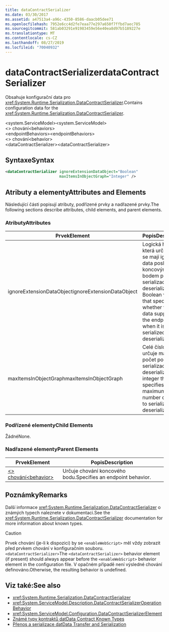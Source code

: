 ```yaml
---
title: dataContractSerializer
ms.date: 03/30/2017
ms.assetid: a47513a4-a96c-4350-8586-daacb05dee71
ms.openlocfilehash: 7952e6cc4d2fe7eaa77e297a650f7ffbd7aec785
ms.sourcegitcommit: 581ab03291e91983459e56e40ea8d97b5189227e
ms.translationtype: MT
ms.contentlocale: cs-CZ
ms.lasthandoff: 08/27/2019
ms.locfileid: "70040932"
---
```

# <a name="datacontractserializer"></a><span data-ttu-id="d3c93-102">dataContractSerializer</span><span class="sxs-lookup"><span data-stu-id="d3c93-102">dataContractSerializer</span></span>
<span data-ttu-id="d3c93-103">Obsahuje konfigurační data pro <xref:System.Runtime.Serialization.DataContractSerializer>.</span><span class="sxs-lookup"><span data-stu-id="d3c93-103">Contains configuration data for the <xref:System.Runtime.Serialization.DataContractSerializer>.</span></span>  
  
 <span data-ttu-id="d3c93-104">\<system.ServiceModel></span><span class="sxs-lookup"><span data-stu-id="d3c93-104">\<system.ServiceModel></span></span>  
<span data-ttu-id="d3c93-105">\<> chování</span><span class="sxs-lookup"><span data-stu-id="d3c93-105">\<behaviors></span></span>  
<span data-ttu-id="d3c93-106">\<endpointBehaviors></span><span class="sxs-lookup"><span data-stu-id="d3c93-106">\<endpointBehaviors></span></span>  
<span data-ttu-id="d3c93-107">\<> chování</span><span class="sxs-lookup"><span data-stu-id="d3c93-107">\<behavior></span></span>  
<span data-ttu-id="d3c93-108">\<dataContractSerializer></span><span class="sxs-lookup"><span data-stu-id="d3c93-108">\<dataContractSerializer></span></span>  
  
## <a name="syntax"></a><span data-ttu-id="d3c93-109">Syntaxe</span><span class="sxs-lookup"><span data-stu-id="d3c93-109">Syntax</span></span>  
  
```xml  
<dataContractSerializer ignoreExtensionDataObject="Boolean"
                        maxItemsInObjectGraph="Integer" />
```  
  
## <a name="attributes-and-elements"></a><span data-ttu-id="d3c93-110">Atributy a elementy</span><span class="sxs-lookup"><span data-stu-id="d3c93-110">Attributes and Elements</span></span>  
 <span data-ttu-id="d3c93-111">Následující části popisují atributy, podřízené prvky a nadřazené prvky.</span><span class="sxs-lookup"><span data-stu-id="d3c93-111">The following sections describe attributes, child elements, and parent elements.</span></span>  
  
### <a name="attributes"></a><span data-ttu-id="d3c93-112">Atributy</span><span class="sxs-lookup"><span data-stu-id="d3c93-112">Attributes</span></span>  
  
|<span data-ttu-id="d3c93-113">Prvek</span><span class="sxs-lookup"><span data-stu-id="d3c93-113">Element</span></span>|<span data-ttu-id="d3c93-114">Popis</span><span class="sxs-lookup"><span data-stu-id="d3c93-114">Description</span></span>|  
|-------------|-----------------|  
|<span data-ttu-id="d3c93-115">ignoreExtensionDataObject</span><span class="sxs-lookup"><span data-stu-id="d3c93-115">ignoreExtensionDataObject</span></span>|<span data-ttu-id="d3c93-116">Logická hodnota, která určuje, zda se mají ignorovat data poskytnutá koncovým bodem při jeho serializaci nebo deserializaci.</span><span class="sxs-lookup"><span data-stu-id="d3c93-116">A Boolean value that specifies whether to ignore data supplied by the endpoint, when it is being serialized or deserialized.</span></span>|  
|<span data-ttu-id="d3c93-117">maxItemsInObjectGraph</span><span class="sxs-lookup"><span data-stu-id="d3c93-117">maxItemsInObjectGraph</span></span>|<span data-ttu-id="d3c93-118">Celé číslo, které určuje maximální počet položek k serializaci nebo deserializaci.</span><span class="sxs-lookup"><span data-stu-id="d3c93-118">An integer that specifies the maximum number of items to serialize or deserialize.</span></span>|  
  
### <a name="child-elements"></a><span data-ttu-id="d3c93-119">Podřízené elementy</span><span class="sxs-lookup"><span data-stu-id="d3c93-119">Child Elements</span></span>  
 <span data-ttu-id="d3c93-120">Žádné</span><span class="sxs-lookup"><span data-stu-id="d3c93-120">None.</span></span>  
  
### <a name="parent-elements"></a><span data-ttu-id="d3c93-121">Nadřazené elementy</span><span class="sxs-lookup"><span data-stu-id="d3c93-121">Parent Elements</span></span>  
  
|<span data-ttu-id="d3c93-122">Prvek</span><span class="sxs-lookup"><span data-stu-id="d3c93-122">Element</span></span>|<span data-ttu-id="d3c93-123">Popis</span><span class="sxs-lookup"><span data-stu-id="d3c93-123">Description</span></span>|  
|-------------|-----------------|  
|[<span data-ttu-id="d3c93-124">\<> chování</span><span class="sxs-lookup"><span data-stu-id="d3c93-124">\<behavior></span></span>](behavior-of-endpointbehaviors.md)|<span data-ttu-id="d3c93-125">Určuje chování koncového bodu.</span><span class="sxs-lookup"><span data-stu-id="d3c93-125">Specifies an endpoint behavior.</span></span>|  
  
## <a name="remarks"></a><span data-ttu-id="d3c93-126">Poznámky</span><span class="sxs-lookup"><span data-stu-id="d3c93-126">Remarks</span></span>  
 <span data-ttu-id="d3c93-127">Další informace <xref:System.Runtime.Serialization.DataContractSerializer> o známých typech naleznete v dokumentaci.</span><span class="sxs-lookup"><span data-stu-id="d3c93-127">See the <xref:System.Runtime.Serialization.DataContractSerializer> documentation for more information about known types.</span></span>  
  
> [!CAUTION]
> <span data-ttu-id="d3c93-128">Prvek chování (je-li k dispozici) by se `<enableWebScript>` měl vždy zobrazit před prvkem chování v konfiguračním souboru. `<dataContractSerializer>`</span><span class="sxs-lookup"><span data-stu-id="d3c93-128">The `<dataContractSerializer>` behavior element (if present) should always appear before the `<enableWebScript>` behavior element in the configuration file.</span></span> <span data-ttu-id="d3c93-129">V opačném případě není výsledné chování definováno.</span><span class="sxs-lookup"><span data-stu-id="d3c93-129">Otherwise, the resulting behavior is undefined.</span></span>  
  
## <a name="see-also"></a><span data-ttu-id="d3c93-130">Viz také:</span><span class="sxs-lookup"><span data-stu-id="d3c93-130">See also</span></span>

- <xref:System.Runtime.Serialization.DataContractSerializer>
- <xref:System.ServiceModel.Description.DataContractSerializerOperationBehavior>
- <xref:System.ServiceModel.Configuration.DataContractSerializerElement>
- [<span data-ttu-id="d3c93-131">Známé typy kontraktů dat</span><span class="sxs-lookup"><span data-stu-id="d3c93-131">Data Contract Known Types</span></span>](../../../wcf/feature-details/data-contract-known-types.md)
- [<span data-ttu-id="d3c93-132">Přenos a serializace dat</span><span class="sxs-lookup"><span data-stu-id="d3c93-132">Data Transfer and Serialization</span></span>](../../../wcf/feature-details/data-transfer-and-serialization.md)
